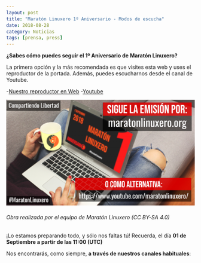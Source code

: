 ```yaml
---
layout: post
title: "Maratón Linuxero 1º Aniversario - Modos de escucha"
date: 2018-08-28
category: Noticias
tags: [prensa, press]
---
```


**¿Sabes cómo puedes seguir el 1º Aniversario de Maratón Linuxero?**

La primera opción y la más recomendada es que visites esta web y uses el reproductor de la portada. Además, puedes escucharnos desde el canal de Youtube.

-[Nuestro reproductor en Web](https://maratonlinuxero.org/)
-[Youtube](https://www.youtube.com/maratonlinuxero/)

![#Prensa](/media/06_MARATON1Aniversario/siguelaemision2.png)
###### Obra realizada por el equipo de Maratón Linuxero (CC BY-SA 4.0)

¡Lo estamos preparando todo, y sólo nos faltas tú! Recuerda, el día **01 de Septiembre a partir de las 11:00 (UTC)**


Nos encontrarás, como siempre, **a través de nuestros canales habituales**: